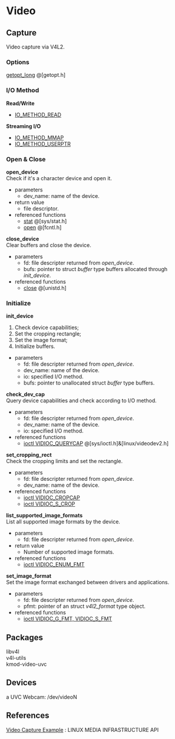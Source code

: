 # Video

## Capture
Video capture via V4L2.

### Options
[getopt_long](http://linux.die.net/man/3/getopt_long) @[getopt.h]

### I/O Method
**Read/Write**
* [IO_METHOD_READ](http://linuxtv.org/downloads/v4l-dvb-apis/io.html#rw)

**Streaming I/O**
* [IO_METHOD_MMAP](http://linuxtv.org/downloads/v4l-dvb-apis/mmap.html)
* [IO_METHOD_USERPTR](http://linuxtv.org/downloads/v4l-dvb-apis/userp.html)

### Open & Close
**open_device**  
Check if it's a character device and open it.  
* parameters
  * dev_name: name of the device.
* return value
  * file descriptor.
* referenced functions
  * [stat](http://linux.die.net/man/2/stat) @[sys/stat.h]  
  * [open](http://linuxtv.org/downloads/v4l-dvb-apis/func-open.html) @[fcntl.h]

**close_device**  
Clear buffers and close the device.
* parameters
  * fd: file descripter returned from _open_device_.
  * bufs: pointer to struct _buffer_ type buffers allocated through _init_device_.  
* referenced functions
  * [close](http://linuxtv.org/downloads/v4l-dvb-apis/func-close.html) @[unistd.h]  

### Initialize
**init_device**  
1. Check device capabilities;  
2. Set the cropping rectangle;  
3. Set the image format;  
4. Initialize buffers.  
* parameters
  * fd: file descripter returned from _open_device_.
  * dev_name: name of the device.
  * io: specified I/O method.
  * bufs: pointer to unallocated struct _buffer_ type buffers.  

**check_dev_cap**  
Query device capabilities and check according to I/O method.  
* parameters
  * fd: file descripter returned from _open_device_.
  * dev_name: name of the device.
  * io: specified I/O method.
* referenced functions
  * [ioctl VIDIOC_QUERYCAP](http://linuxtv.org/downloads/v4l-dvb-apis/vidioc-querycap.html) @[sys/ioctl.h]&[linux/videodev2.h]  

**set_cropping_rect**  
Check the cropping limits and set the rectangle.  
* parameters
  * fd: file descripter returned from _open_device_.
  * dev_name: name of the device.
* referenced functions
  * [ioctl VIDIOC_CROPCAP](http://linuxtv.org/downloads/v4l-dvb-apis/vidioc-cropcap.html)  
  * [ioctl VIDIOC_S_CROP](http://linuxtv.org/downloads/v4l-dvb-apis/vidioc-g-crop.html)  

**list_supported_image_formats**  
List all supported image formats by the device.  
* parameters
  * fd: file descripter returned from _open_device_.
* return value
  * Number of supported image formats.
* referenced functions
  * [ioctl VIDIOC_ENUM_FMT](http://linuxtv.org/downloads/v4l-dvb-apis/vidioc-enum-fmt.html)  

**set_image_format**  
Set the image format exchanged between drivers and applications.  
* parameters
  * fd: file descripter returned from _open_device_.
  * pfmt: pointer of an struct _v4l2_format_ type object.  
* referenced functions
  * [ioctl VIDIOC_G_FMT, VIDIOC_S_FMT](http://linuxtv.org/downloads/v4l-dvb-apis/vidioc-g-fmt.html)  


## Packages
libv4l  
v4l-utils  
kmod-video-uvc

## Devices
a UVC Webcam: /dev/videoN

## References
[Video Capture Example](http://linuxtv.org/downloads/v4l-dvb-apis/capture-example.html)
: LINUX MEDIA INFRASTRUCTURE API